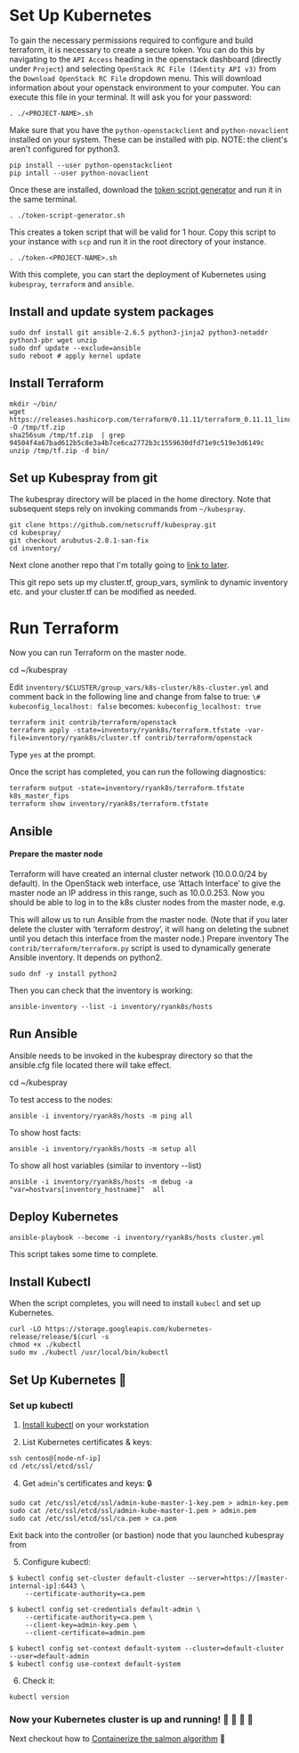 # Set Up Kubernetes

To gain the necessary permissions required to configure and build terraform, it
is necessary to create a secure token.  You can do this by navigating to the
`API Access` heading in the openstack dashboard (directly under `Project`) and
selecting `OpenStack RC File (Identity API v3)` from the `Download OpenStack RC
File` dropdown menu. This will download information about your openstack environment to your computer.
You can execute this file in your terminal. It will ask you for your password:

```
. ./<PROJECT-NAME>.sh
```

Make sure that you have the `python-openstackclient` and `python-novaclient`
installed on your system. These can be installed with pip. NOTE: the client's
aren't configured for python3.

```
pip install --user python-openstackclient
pip intall --user python-novaclient
```

Once these are installed, download the [token script generator](https://git.computecanada.ca/rptaylor/misc/blob/master/scripts/token-script-generator.sh) and run it in the same terminal.

```
. ./token-script-generator.sh
```

This creates a token script that will be valid for 1 hour. Copy this script to
your instance with `scp` and run it in the root directory of your instance.

```
. ./token-<PROJECT-NAME>.sh
```

With this complete, you can start the deployment of Kubernetes using
`kubespray`, `terraform` and `ansible`.

## Install and update system packages

```
sudo dnf install git ansible-2.6.5 python3-jinja2 python3-netaddr python3-pbr wget unzip 
sudo dnf update --exclude=ansible
sudo reboot # apply kernel update
```
## Install Terraform
```
mkdir ~/bin/
wget https://releases.hashicorp.com/terraform/0.11.11/terraform_0.11.11_linux_amd64.zip -O /tmp/tf.zip
sha256sum /tmp/tf.zip  | grep 94504f4a67bad612b5c8e3a4b7ce6ca2772b3c1559630dfd71e9c519e3d6149c
unzip /tmp/tf.zip -d bin/
```

## Set up Kubespray from git

The kubespray directory will be placed in the home directory. Note that subsequent steps rely on invoking commands from `~/kubespray`.

```
git clone https://github.com/netscruff/kubespray.git
cd kubespray/
git checkout arubutus-2.8.1-san-fix
cd inventory/
```

Next clone another repo that I'm totally going to [link to later](psych!).

This git repo sets up my cluster.tf, group_vars, symlink to dynamic inventory etc. and your cluster.tf can be modified as needed.

# Run Terraform
Now you can run Terraform on the master node.

cd ~/kubespray 

Edit `inventory/$CLUSTER/group_vars/k8s-cluster/k8s-cluster.yml` and comment back in the following line and change from false to true: `\# kubeconfig_localhost: false` becomes: `kubeconfig_localhost: true`

```
terraform init contrib/terraform/openstack
terraform apply -state=inventory/ryank8s/terraform.tfstate -var-file=inventory/ryank8s/cluster.tf contrib/terraform/openstack
```
Type `yes` at the prompt.

Once the script has completed, you can run the following diagnostics:
```
terraform output -state=inventory/ryank8s/terraform.tfstate  k8s_master_fips
terraform show inventory/ryank8s/terraform.tfstate
```

## Ansible
#### Prepare the master node
Terraform will have created an internal cluster network (10.0.0.0/24 by default). In the OpenStack web interface, use ‘Attach Interface’ to give the master node an IP address in this range, such as 10.0.0.253. Now you should be able to log in to the k8s cluster nodes from the master node, e.g.

This will allow us to run Ansible from the master node. (Note that if you later delete the cluster with ‘terraform destroy’, it will hang on deleting the subnet until you detach this interface from the master node.) 
Prepare inventory
The `contrib/terraform/terraform.py` script is used to dynamically generate Ansible inventory. It depends on python2.

```
sudo dnf -y install python2
```

Then you can check that the inventory is working:

```
ansible-inventory --list -i inventory/ryank8s/hosts
```

## Run Ansible
Ansible needs to be invoked in the kubespray directory so that the ansible.cfg file located there will take effect.

cd ~/kubespray

To test access to the nodes:
```
ansible -i inventory/ryank8s/hosts -m ping all
```

To show host facts:
```
ansible -i inventory/ryank8s/hosts -m setup all
```
To show all host variables (similar to inventory --list)
```
ansible -i inventory/ryank8s/hosts -m debug -a "var=hostvars[inventory_hostname]"  all
```

## Deploy Kubernetes
```
ansible-playbook --become -i inventory/ryank8s/hosts cluster.yml 
```
This script takes some time to complete.

## Install Kubectl

When the script completes, you will need to install `kubecl` and set up Kubernetes.

```
curl -LO https://storage.googleapis.com/kubernetes-release/release/$(curl -s 
chmod +x ./kubectl
sudo mv ./kubectl /usr/local/bin/kubectl
```

## Set Up Kubernetes :tada:

### Set up kubectl 
1. [Install kubectl](https://kubernetes.io/docs/tasks/tools/install-kubectl/) on your workstation

2. List Kubernetes certificates & keys:
```
ssh centos@[node-nf-ip] 
cd /etc/ssl/etcd/ssl/
```
4. Get `admin`'s certificates and keys: :lock:
```
sudo cat /etc/ssl/etcd/ssl/admin-kube-master-1-key.pem > admin-key.pem
sudo cat /etc/ssl/etcd/ssl/admin-kube-master-1.pem > admin.pem
sudo cat /etc/ssl/etcd/ssl/ca.pem > ca.pem
```

Exit back into the controller (or bastion) node that you launched kubespray from

5. Configure kubectl:
```ShellSession
$ kubectl config set-cluster default-cluster --server=https://[master-internal-ip]:6443 \
    --certificate-authority=ca.pem

$ kubectl config set-credentials default-admin \
    --certificate-authority=ca.pem \
    --client-key=admin-key.pem \
    --client-certificate=admin.pem

$ kubectl config set-context default-system --cluster=default-cluster --user=default-admin
$ kubectl config use-context default-system
```
6. Check it:
```
kubectl version
```

### Now your Kubernetes cluster is up and running! :running: :tada: :tada: :tada:

Next checkout how to [Containerize the salmon algorithm](containerize.md) :whale:
